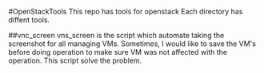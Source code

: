 #OpenStackTools
This repo has tools for openstack
Each directory has diffent tools.

##vnc_screen
vns_screen is the script which automate taking the screenshot for all managing VMs.
Sometimes, I would like to save the VM's before doing operation
to make sure VM was not affected with the operation. This script solve the problem.

